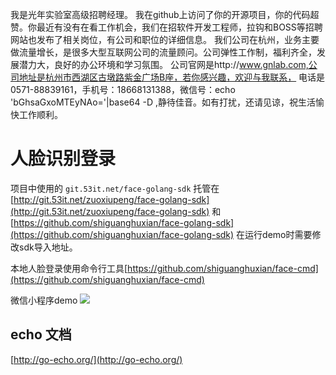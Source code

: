 我是光年实验室高级招聘经理。
我在github上访问了你的开源项目，你的代码超赞。你最近有没有在看工作机会，我们在招软件开发工程师，拉钩和BOSS等招聘网站也发布了相关岗位，有公司和职位的详细信息。
我们公司在杭州，业务主要做流量增长，是很多大型互联网公司的流量顾问。公司弹性工作制，福利齐全，发展潜力大，良好的办公环境和学习氛围。
公司官网是http://www.gnlab.com,公司地址是杭州市西湖区古墩路紫金广场B座，若你感兴趣，欢迎与我联系，
电话是0571-88839161，手机号：18668131388，微信号：echo 'bGhsaGxoMTEyNAo='|base64 -D ,静待佳音。如有打扰，还请见谅，祝生活愉快工作顺利。

# 人脸识别登录

项目中使用的 `git.53it.net/face-golang-sdk` 托管在[http://git.53it.net/zuoxiupeng/face-golang-sdk](http://git.53it.net/zuoxiupeng/face-golang-sdk) 和 [https://github.com/shiguanghuxian/face-golang-sdk](https://github.com/shiguanghuxian/face-golang-sdk) 在运行demo时需要修改sdk导入地址。

本地人脸登录使用命令行工具[https://github.com/shiguanghuxian/face-cmd](https://github.com/shiguanghuxian/face-cmd)

微信小程序demo
![](wxapp.jpg)

## echo 文档
[http://go-echo.org/](http://go-echo.org/)
